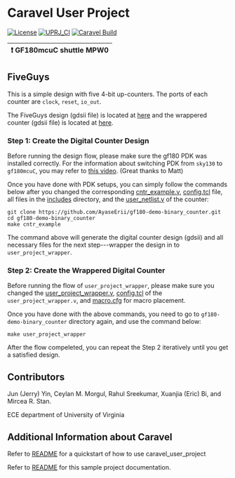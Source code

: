 # Caravel User Project

[![License](https://img.shields.io/badge/License-Apache%202.0-blue.svg)](https://opensource.org/licenses/Apache-2.0) [![UPRJ_CI](https://github.com/efabless/caravel_project_example/actions/workflows/user_project_ci.yml/badge.svg)](https://github.com/efabless/caravel_project_example/actions/workflows/user_project_ci.yml) [![Caravel Build](https://github.com/efabless/caravel_project_example/actions/workflows/caravel_build.yml/badge.svg)](https://github.com/efabless/caravel_project_example/actions/workflows/caravel_build.yml)

| :exclamation: GF180mcuC shuttle MPW0            |
|-----------------------------------------|

## FiveGuys

This is a simple design with five 4-bit up-counters. The ports of each counter are `clock`, `reset`, `io_out`.

The FiveGuys design (gdsii file) is located at [here](https://github.com/AyaseErii/gf180-FiveGuys/tree/main/openlane/cntr_example/runs/cntr_example/results/final/gds) and the wrappered counter (gdsii file) is located at [here](https://github.com/AyaseErii/gf180-demo-sequential_counter/tree/main/openlane/user_project_wrapper/runs/user_project_wrapper/results/final/gds).

### Step 1: Create the Digital Counter Design
Before running the design flow, please make sure the gf180 PDK was installed correctly. For the information about switching PDK from `sky130` to `gf180mcuC`, you may refer to [this video](https://www.youtube.com/watch?v=4-kISttsPbY). (Great thanks to Matt)

Once you have done with PDK setups, you can simply follow the commands below after you changed the corresponding [cntr_example.v](https://github.com/AyaseErii/gf180-demo-sequential_counter/blob/main/verilog/rtl/cntr_example.v), [config.tcl](https://github.com/AyaseErii/gf180-demo-sequential_counter/blob/main/openlane/cntr_example/config.tcl) file, all files in the [includes](https://github.com/AyaseErii/gf180-demo-sequential_counter/tree/main/verilog/includes) directory, and the [user_netlist.v](https://github.com/AyaseErii/gf180-demo-sequential_counter/blob/main/verilog/rtl/uprj_netlists.v) of the counter:
```
git clone https://github.com/AyaseErii/gf180-demo-binary_counter.git
cd gf180-demo-binary_counter
make cntr_example
```

The command above will generate the digital counter design (gdsii) and all necessary files for the next step---wrapper the design in to `user_project_wrapper`.

### Step 2: Create the Wrappered Digital Counter

Before running the flow of `user_project_wrapper`, please make sure you changed the [user_project_wrapper.v](https://github.com/AyaseErii/gf180-demo-sequential_counter/blob/main/verilog/rtl/user_project_wrapper.v), [config.tcl](https://github.com/AyaseErii/gf180-demo-sequential_counter/blob/main/openlane/user_project_wrapper/config.tcl) of the `user_project_wrapper.v`, and [macro.cfg](https://github.com/AyaseErii/gf180-demo-sequential_counter/blob/main/openlane/user_project_wrapper/macro.cfg) for macro placement.

Once you have done with the above commands, you need to go to `gf180-demo-binary_counter` directory again, and use the command below:
```
make user_project_wrapper
```

After the flow compeleted, you can repeat the Step 2 iteratively until you get a satisfied design.

## Contributors
Jun (Jerry) Yin, Ceylan M. Morgul, Rahul Sreekumar, Xuanjia (Eric) Bi, and Mircea R. Stan.

ECE department of University of Virginia


## Additional Information about Caravel

Refer to [README](docs/source/index.rst#section-quickstart) for a quickstart of how to use caravel_user_project

Refer to [README](docs/source/index.rst) for this sample project documentation. 
